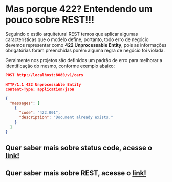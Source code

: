 # Mas porque 422? Entendendo um pouco sobre REST!!!

Seguindo o estilo arquitetural REST temos que aplicar algumas características que o modelo define, portanto, todo erro 
de negócio devemos representar como **422 Unprocessable Entity**, pois as informações obrigatórias foram preenchidas 
porém alguma regra de negócio foi violada.

Geralmente nos projetos são definidos um padrão de erro para melhorar a identificação do mesmo, conforme exemplo abaixo:

```json
POST http://localhost:8080/v1/cars

HTTP/1.1 422 Unprocessable Entity
Content-Type: application/json

{
  "messages": [
    {
      "code": "422.001",
      "description": "Document already exists."
    }
  ]
}
```

## Quer saber mais sobre status code, acesse o [link!](../informacao_suporte/rest-status.md)

## Quer saber mais sobre REST, acesse o [link!](https://restfulapi.net/)
